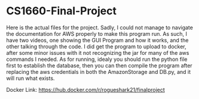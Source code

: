 # CS1660-Final-Project
Here is the actual files for the project. Sadly, I could not manage to navigate the documentation for AWS properly to make this program run. As such, I have two videos, one showing the GUI Program and how it works, and the other talking through the code. I did get the program to upload to docker, after some minor issues with it not recognizing the jar for many of the aws commands I needed. As for running, idealy you should run the python file first to establish the database, then you can then compile the program after replacing the aws credentials in both the AmazonStorage and DB.py, and it will run what exists. 

Docker Link: https://hub.docker.com/r/rogueshark21/finalproject
